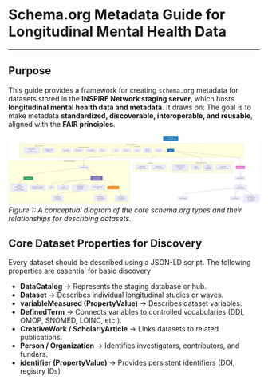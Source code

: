 # Schema.org Metadata Guide for Longitudinal Mental Health Data

---

## Purpose
This guide provides a framework for creating `schema.org` metadata for datasets stored in the **INSPIRE Network staging server**, which hosts **longitudinal mental health data and metadata**. It draws on:
The goal is to make metadata **standardized, discoverable, interoperable, and reusable**, aligned with the **FAIR principles**.

![Schema.org Metadata Guide Illustration](./images/SchemaGuide.png)
*Figure 1: A conceptual diagram of the core schema.org types and their relationships for describing datasets.*

## Core Dataset Properties for Discovery
Every dataset should be described using a JSON-LD script. The following properties are essential for basic discovery
- **DataCatalog** → Represents the staging database or hub.
- **Dataset** → Describes individual longitudinal studies or waves.
- **variableMeasured (PropertyValue)** → Describes dataset variables.
- **DefinedTerm** → Connects variables to controlled vocabularies (DDI, OMOP, SNOMED, LOINC, etc.).
- **CreativeWork / ScholarlyArticle** → Links datasets to related publications.
- **Person / Organization** → Identifies investigators, contributors, and funders.
- **identifier (PropertyValue)** → Provides persistent identifiers (DOI, registry IDs)

